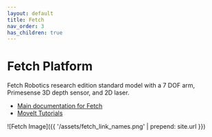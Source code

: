 ```yaml
---
layout: default
title: Fetch
nav_order: 3
has_children: true
---
```


# Fetch Platform

Fetch Robotics research edition standard model with a 7 DOF arm, Primesense 3D depth sensor, and 2D laser.

- [Main documentation for Fetch](http://docs.fetchrobotics.com/)
- [MoveIt Tutorials](http://docs.ros.org/en/melodic/api/moveit_tutorials/html/index.html)

![Fetch Image]({{ '/assets/fetch_link_names.png' | prepend: site.url }})
